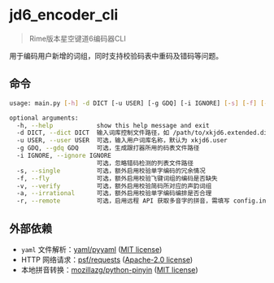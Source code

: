 # jd6_encoder_cli

> Rime版本星空键道6编码器CLI

用于编码用户新增的词组，同时支持校验码表中重码及错码等问题。

## 命令

```bash
usage: main.py [-h] -d DICT [-u USER] [-g GDQ] [-i IGNORE] [-s] [-f] [-v] [-a] [-r]

optional arguments:
  -h, --help            show this help message and exit
  -d DICT, --dict DICT  输入词库控制文件路径，如 /path/to/xkjd6.extended.dict.yaml
  -u USER, --user USER  可选，输入用户词库名称，默认为 xkjd6.user
  -g GDQ, --gdq GDQ     可选，生成跟打器所用的码表文件路径
  -i IGNORE, --ignore IGNORE
                        可选，忽略错码检测的列表文件路径
  -s, --single          可选，额外启用校验单字编码的冗余情况
  -f, --fly             可选，额外启用校验飞键词组的编码是否缺失
  -v, --verify          可选，额外启用校验简码所对应的声韵词组
  -a, --irrational      可选，额外启用校验单字编码编排是否合理
  -r, --remote          可选，启用远程 API 获取多音字的拼音，需填写 config.ini
```

## 外部依赖

- `yaml` 文件解析：[yaml/pyyaml](https://github.com/yaml/pyyaml) ([MIT license](https://github.com/yaml/pyyaml/blob/master/LICENSE))
- HTTP 网络请求：[psf/requests](https://github.com/psf/requests) ([Apache-2.0 license](https://github.com/psf/requests/blob/main/LICENSE))
- 本地拼音转换：[mozillazg/python-pinyin](https://github.com/mozillazg/python-pinyin) ([MIT license](https://github.com/mozillazg/python-pinyin/blob/master/LICENSE.txt))

